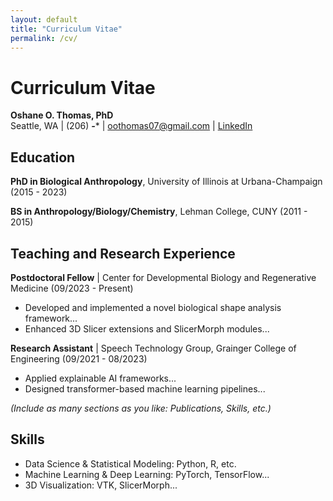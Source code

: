 ```yaml
---
layout: default
title: "Curriculum Vitae"
permalink: /cv/
---
```


# Curriculum Vitae

**Oshane O. Thomas, PhD**  
Seattle, WA | (206) ***-**** | [oothomas07@gmail.com](mailto:oothomas07@gmail.com) | [LinkedIn](https://www.linkedin.com/in/oshane-o-thomas)

## Education
**PhD in Biological Anthropology**, University of Illinois at Urbana-Champaign (2015 - 2023)

**BS in Anthropology/Biology/Chemistry**, Lehman College, CUNY (2011 - 2015)

## Teaching and Research Experience
**Postdoctoral Fellow** | Center for Developmental Biology and Regenerative Medicine (09/2023 - Present)  
- Developed and implemented a novel biological shape analysis framework...  
- Enhanced 3D Slicer extensions and SlicerMorph modules...

**Research Assistant** | Speech Technology Group, Grainger College of Engineering (09/2021 - 08/2023)  
- Applied explainable AI frameworks...  
- Designed transformer-based machine learning pipelines...

*(Include as many sections as you like: Publications, Skills, etc.)*

## Skills
- Data Science & Statistical Modeling: Python, R, etc.
- Machine Learning & Deep Learning: PyTorch, TensorFlow...
- 3D Visualization: VTK, SlicerMorph...
